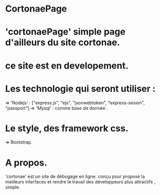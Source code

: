 # CortonaePage
# 'cortonaePage' simple page d'ailleurs du site cortonae.
# ce site est en developement.
# Les technologie qui seront utiliser :
=> 'Nodejs' : ["express.js", "ejs", "jsonwebtoken", "express-sesion", "passport"]
=> 'Mysql' : comme base de donnée`.

# Le style, des framework css.
=> Bootstrap.

# A propos.
'cortonae' est un site de débogage en ligne.
conçu pour proposé la meilleurs interfaces
et rendre le travail des développeurs plus attractifs 
, simple.
